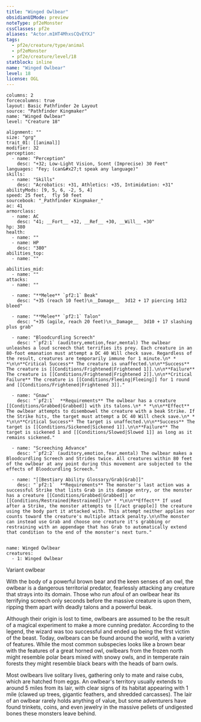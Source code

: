 ```yaml
---
title: "Winged Owlbear"
obsidianUIMode: preview
noteType: pf2eMonster
cssClasses: pf2e
aliases: "Actor.m1HT4MhxsCQvEYXJ" 
tags:
  - pf2e/creature/type/animal
  - pf2eMonster
  - pf2e/creature/level/18
statblock: inline
name: "Winged Owlbear"
level: 18
license: OGL
---
```


```statblock
columns: 2
forcecolumns: true
layout: Basic Pathfinder 2e Layout
source: "Pathfinder Kingmaker"
name: "Winged Owlbear"
level: "Creature 18"

alignment: ""
size: "grg"
trait_01: [[animal]]
modifier: 32
perception:
  - name: "Perception"
    desc: "+32; Low-Light Vision, Scent (Imprecise) 30 Feet"
languages: "Fey; (can&#x27;t speak any language)"
skills:
  - name: "Skills"
    desc: "Acrobatics: +31, Athletics: +35, Intimidation: +31"
abilityMods: [9, 5, 6, -2, 5, 4]
speed: 25 feet,  fly 50 feet
sourcebook: "_Pathfinder Kingmaker_"
ac: 41
armorclass:
  - name: AC
    desc: "41; __Fort__ +32, __Ref__ +30, __Will__ +30"
hp: 380
health:
  - name: ""
  - name: HP
    desc: "380"
abilities_top:
  - name: ""

abilities_mid:
  - name: ""
attacks:
  - name: ""

  - name: "**Melee** `pf2:1` Beak"
    desc: "+35 (reach 10 feet)\n__Damage__  3d12 + 17 piercing 1d12 bleed"

  - name: "**Melee** `pf2:1` Talon"
    desc: "+35 (agile, reach 20 feet)\n__Damage__  3d10 + 17 slashing plus grab"

  - name: "Bloodcurdling Screech"
    desc: "`pf2:1` (auditory,emotion,fear,mental) The owlbear unleashes a loud screech that terrifies its prey. Each creature in an 80-foot emanation must attempt a DC 40 Will check save. Regardless of the result, creatures are temporarily immune for 1 minute.\n* * *\n\n**Critical Success** The creature is unaffected.\n\n**Success** The creature is [[Conditions/Frightened|Frightened 1]].\n\n**Failure** The creature is [[Conditions/Frightened|Frightened 2]].\n\n**Critical Failure** The creature is [[Conditions/Fleeing|Fleeing]] for 1 round and [[Conditions/Frightened|Frightened 3]]."

  - name: "Gnaw"
    desc: "`pf2:1`  **Requirements** The owlbear has a creature [[Conditions/Grabbed|Grabbed]] with its talons.\n* * *\n\n**Effect** The owlbear attempts to disembowel the creature with a beak Strike. If the Strike hits, the target must attempt a DC 40 Will check save.\n* * *\n\n**Critical Success** The target is unaffected.\n\n**Success** The target is [[Conditions/Sickened|Sickened 1]].\n\n**Failure** The target is sickened 1 and [[Conditions/Slowed|Slowed 1]] as long as it remains sickened."

  - name: "Screeching Advance"
    desc: "`pf2:2` (auditory,emotion,fear,mental) The owlbear makes a Bloodcurdling Screech and Strides twice. All creatures within 80 feet of the owlbear at any point during this movement are subjected to the effects of Bloodcurdling Screech."

  - name: "[[Bestiary Ability Glossary/Grab|Grab]]"
    desc: "`pf2:1`  **Requirements** The monster's last action was a successful Strike that lists Grab in its damage entry, or the monster has a creature [[Conditions/Grabbed|Grabbed]] or [[Conditions/Restrained|Restrained]]\n* * *\n\n**Effect** If used after a Strike, the monster attempts to [[/act grapple]] the creature using the body part it attacked with. This attempt neither applies nor counts toward the creature's multiple attack penalty.\n\nThe monster can instead use Grab and choose one creature it's grabbing or restraining with an appendage that has Grab to automatically extend that condition to the end of the monster's next turn."
 
```

```encounter-table
name: Winged Owlbear
creatures:
  - 1: Winged Owlbear
```


Variant owlbear

With the body of a powerful brown bear and the keen senses of an owl, the owlbear is a dangerous territorial predator, fearlessly attacking any creature that strays into its domain. Those who run afoul of an owlbear hear its terrifying screech only seconds before the massive creature is upon them, ripping them apart with deadly talons and a powerful beak.

Although their origin is lost to time, owlbears are assumed to be the result of a magical experiment to make a more cunning predator. According to the legend, the wizard was too successful and ended up being the flrst victim of the beast. Today, owlbears can be found around the world, with a variety of features. While the most common subspecies looks like a brown bear with the features of a great horned owl, owlbears from the frozen north might resemble polar bears mixed with snowy owls, and in temperate rain forests they might resemble black bears with the heads of barn owls.

Most owlbears live solitary lives, gathering only to mate and raise cubs, which are hatched from eggs. An owlbear's territory usually extends to around 5 miles from its lair, with clear signs of its habitat appearing with 1 mile (clawed up trees, gigantic feathers, and shredded carcasses). The lair of an owlbear rarely holds anything of value, but some adventurers have found trinkets, coins, and even jewelry in the massive pellets of undigested bones these monsters leave behind.
